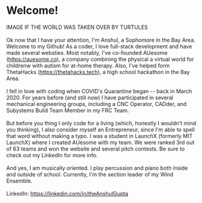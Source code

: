 # Welcome!

<!--
**theAnshulGupta/theAnshulGupta** is a ✨ _special_ ✨ repository because its `README.md` (this file) appears on your GitHub profile.

Here are some ideas to get you started:

- 🔭 I’m currently working on ...
- 🌱 I’m currently learning ...
- 👯 I’m looking to collaborate on ...
- 🤔 I’m looking for help with ...
- 💬 Ask me about ...
- 📫 How to reach me: ...
- 😄 Pronouns: ...
- ⚡ Fun fact: ...
-->

IMAGE IF THE WORLD WAS TAKEN OVER BY TURTULES
<br>
<br>
Ok now that I have your attention, I'm Anshul, a Sophomore in the Bay Area. Welcome to my Github! As a coder, I love full-stack development and have made several websties. Most notably, I've co-founded AUesome (https://auesome.co), a company combining the physical a virtual world for childrenw with autism for at-home therapy. Also, I've helped form ThetaHacks (https://thetahacks.tech), a high school hackathon in the Bay Area. 
<br>
<br>
I fell in love with coding when COVID's Quarantine began -- back in March 2020. For years before (and still now) I have participated in several mechanical engineering groups, including a CNC Operator, CADder, and Subystems Build Team Member in my FRC Team.
<br>
<br>
But before you thing I only code for a living (which, honestly I wouldn't mind you thinking), I also consider myself an Entrepreneur, since I'm able to spell that word without making a typo. I was a student in LaunchX (formerly MIT LaunchX) where I created AUesome with my team. We were ranked 3rd out of 63 teams and won the website and several pitch contests. Be sure to check out my LinkedIn for more info. 
<br>
<br>
And yes, I am musically oriented. I play percussion and piano both inside and outside of school. Currently, I'm the section leader of my Wind Ensemble.
<br>
<br>
LinkedIn: https://linkedin.com/in/theAnshulGupta
<br>
